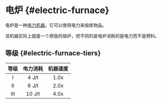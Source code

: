 # 电炉 {#electric-furnace}

电炉是一种[电力机器](/Electric-Machines#machines)。它可以使用电力来熔炼物品。

该机器实际上就是一个原版的熔炉，但不同的是电炉消耗的是电力而不是燃料。

## 等级 {#electric-furnace-tiers}

| 等级 | 电力消耗  | 机器速度 |
| :--: | :----: | :--------------: |
| I    | 4 J/t  | 1.0x             |
| II   | 6 J/t  | 2.0x             |
| III  | 10 J/t | 4.0x             |
